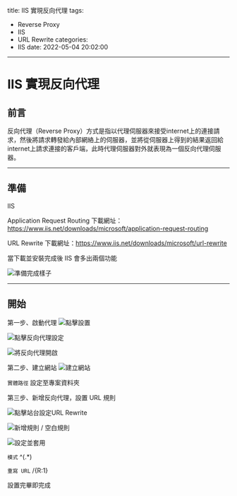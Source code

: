 title: IIS 實現反向代理
tags:
  - Reverse Proxy
  - IIS
  - URL Rewrite
categories:
  - IIS
date: 2022-05-04 20:02:00
---
# IIS 實現反向代理


## 前言

反向代理（Reverse Proxy）方式是指以代理伺服器來接受internet上的連接請求，然後將請求轉發給內部網絡上的伺服器，並將從伺服器上得到的結果返回給internet上請求連接的客戶端，此時代理伺服器對外就表現為一個反向代理伺服器。

---

## 準備

IIS

Application Request Routing
下載網址：https://www.iis.net/downloads/microsoft/application-request-routing

URL Rewrite
下載網址：https://www.iis.net/downloads/microsoft/url-rewrite

當下載並安裝完成後 IIS 會多出兩個功能

![準備完成樣子](1651667908894_new.jpg)

---

## 開始

第一步、啟動代理
![點擊設置](1651667908894_1.jpg)

![點擊反向代理設定](1651668036918_2.jpg)

![將反向代理開啟](1651668062343_3.jpg)


第二步、建立網站
![建立網站](1660295445854.jpg)

`實體路徑` 設定至專案資料夾

第三步、新增反向代理，設置 URL 規則

![點擊站台設定URL Rewrite](1651668152705_1.jpg)

![新增規則 / 空白規則](1651668152705_2.jpg)

![設定並套用](1651668152705_3.jpg)

`模式`  ^(.*)

`重寫 URL`  /{R:1}

設置完畢即完成